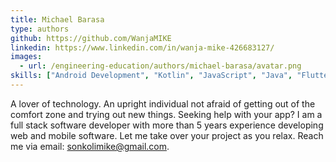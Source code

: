 ```yaml
---
title: Michael Barasa
type: authors
github: https://github.com/WanjaMIKE
linkedin: https://www.linkedin.com/in/wanja-mike-426683127/
images:
  - url: /engineering-education/authors/michael-barasa/avatar.png
skills: ["Android Development", "Kotlin", "JavaScript", "Java", "Flutter", "React", "PHP", "Python", "C++"]
---
```

A lover of technology. An upright individual not afraid of getting out of the comfort zone and trying out new things. Seeking help with your app? I am a full stack software developer with more than 5 years experience developing web and mobile software. Let me take over your project as you relax. Reach me via email: sonkolimike@gmail.com.
